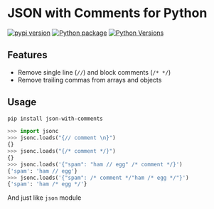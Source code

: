 # JSON with Comments for Python
[![pypi version](https://img.shields.io/pypi/v/json-with-comments.svg)](https://pypi.python.org/project/json-with-comments)
[![Python package](https://github.com/n-takumasa/json-with-comments/actions/workflows/python-package.yml/badge.svg)](https://github.com/n-takumasa/json-with-comments/actions/workflows/python-package.yml)
[![Python Versions](https://img.shields.io/pypi/pyversions/json-with-comments.svg)](https://pypi.org/project/json-with-comments/)

## Features
* Remove single line (`//`) and block comments (`/* */`)
* Remove trailing commas from arrays and objects

## Usage

```sh
pip install json-with-comments
```

```py
>>> import jsonc
>>> jsonc.loads("{// comment \n}")
{}
>>> jsonc.loads("{/* comment */}")
{}
>>> jsonc.loads('{"spam": "ham // egg" /* comment */}')
{'spam': 'ham // egg'}
>>> jsonc.loads('{"spam": /* comment */"ham /* egg */"}')
{'spam': 'ham /* egg */'}
```
And just like `json` module
